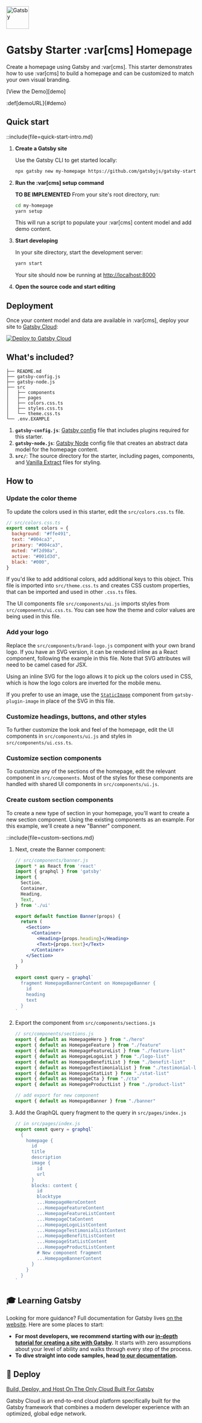 
<a href="https://www.gatsbyjs.com">
  <img alt="Gatsby" src="https://www.gatsbyjs.com/Gatsby-Monogram.svg" width="60" />
</a>

# Gatsby Starter :var[cms] Homepage

Create a homepage using Gatsby and :var[cms]. This starter demonstrates how to use :var[cms] to build a homepage and can be customized to match your own visual branding.

[View the Demo][demo]

:def[demoURL]{#demo}

## Quick start

::include{file=quick-start-intro.md}

1. **Create a Gatsby site**

    Use the Gatsby CLI to get started locally:

    ```sh name
    npx gatsby new my-homepage https://github.com/gatsbyjs/gatsby-starter-$-homepage
    ```

1. **Run the :var[cms] setup command**

    **TO BE IMPLEMENTED**
    From your site's root directory, run:

    ```sh
    cd my-homepage
    yarn setup
    ```

    This will run a script to populate your :var[cms] content model and add demo content.

1. **Start developing**

    In your site directory, start the development server:

    ```sh
    yarn start
    ```

    Your site should now be running at <http://localhost:8000>

1. **Open the source code and start editing**

## Deployment

Once your content model and data are available in :var[cms], deploy your site to [Gatsby Cloud](https://gatsbyjs.com/products/cloud):

[<img src="https://www.gatsbyjs.com/deploynow.png" alt="Deploy to Gatsby Cloud">](https://www.gatsbyjs.com/dashboard/deploynow?url=https://github.com/gatsbyjs/gatsby-starter-contentful-homepage)

## What's included?

```
├── README.md
├── gatsby-config.js
├── gatsby-node.js
├── src
│   ├── components
│   ├── pages
│   ├── colors.css.ts
│   ├── styles.css.ts
│   └── theme.css.ts
└── .env.EXAMPLE
```

1. **`gatsby-config.js`**: [Gatsby config][] file that includes plugins required for this starter.
1. **`gatsby-node.js`**: [Gatsby Node][] config file that creates an abstract data model for the homepage content.
1. **`src/`**: The source directory for the starter, including pages, components, and [Vanilla Extract][] files for styling.

[gatsby config]: https://www.gatsbyjs.com/docs/reference/config-files/gatsby-config/
[gatsby node]: https://www.gatsbyjs.com/docs/reference/config-files/gatsby-node/
[vanilla extract]: https://vanilla-extract.style/

## How to

### Update the color theme

To update the colors used in this starter, edit the `src/colors.css.ts` file.

```js
// src/colors.css.ts
export const colors = {
  background: "#ffe491",
  text: "#004ca3",
  primary: "#004ca3",
  muted: "#f2d98a",
  active: "#001d3d",
  black: "#000",
}
```

If you'd like to add additional colors, add additional keys to this object.
This file is imported into `src/theme.css.ts` and creates CSS custom properties, that can be imported and used in other `.css.ts` files.

The UI components file `src/components/ui.js` imports styles from `src/components/ui.css.ts`. You can see how the theme and color values are being used in this file.

### Add your logo

Replace the `src/components/brand-logo.js` component with your own brand logo.
If you have an SVG version, it can be rendered inline as a React component, following the example in this file. Note that SVG attributes will need to be camel cased for JSX.

Using an inline SVG for the logo allows it to pick up the colors used in CSS, which is how the logo colors are inverted for the mobile menu.

If you prefer to use an image, use the [`StaticImage`](https://www.gatsbyjs.com/docs/reference/built-in-components/gatsby-plugin-image/#staticimage) component from `gatsby-plugin-image` in place of the SVG in this file.

### Customize headings, buttons, and other styles

To further customize the look and feel of the homepage, edit the UI components in `src/components/ui.js` and styles in `src/components/ui.css.ts`.

### Customize section components

To customize any of the sections of the homepage, edit the relevant component in `src/components`.
Most of the styles for these components are handled with shared UI components in `src/components/ui.js`.

### Create custom section components

To create a new type of section in your homepage, you'll want to create a new section component. Using the existing components as an example.
For this example, we'll create a new "Banner" component.

::include{file=custom-sections.md}

1. Next, create the Banner component:

    ```jsx
    // src/components/banner.js
    import * as React from 'react'
    import { graphql } from 'gatsby'
    import {
      Section,
      Container,
      Heading,
      Text,
    } from './ui'

    export default function Banner(props) {
      return (
        <Section>
          <Container>
            <Heading>{props.heading}</Heading>
            <Text>{props.text}</Text>
          </Container>
        </Section>
      )
    }

    export const query = graphql`
      fragment HomepageBannerContent on HomepageBanner {
        id
        heading
        text
      }
    `
    ```

1. Export the component from `src/components/sections.js`

    ```js
    // src/components/sections.js
    export { default as HomepageHero } from "./hero"
    export { default as HomepageFeature } from "./feature"
    export { default as HomepageFeatureList } from "./feature-list"
    export { default as HomepageLogoList } from "./logo-list"
    export { default as HomepageBenefitList } from "./benefit-list"
    export { default as HomepageTestimonialList } from "./testimonial-list"
    export { default as HomepageStatList } from "./stat-list"
    export { default as HomepageCta } from "./cta"
    export { default as HomepageProductList } from "./product-list"

    // add export for new component
    export { default as HomepageBanner } from "./banner"
    ```

1. Add the GraphQL query fragment to the query in `src/pages/index.js`

    ```js
    // in src/pages/index.js
    export const query = graphql`
      {
        homepage {
          id
          title
          description
          image {
            id
            url
          }
          blocks: content {
            id
            blocktype
            ...HomepageHeroContent
            ...HomepageFeatureContent
            ...HomepageFeatureListContent
            ...HomepageCtaContent
            ...HomepageLogoListContent
            ...HomepageTestimonialListContent
            ...HomepageBenefitListContent
            ...HomepageStatListContent
            ...HomepageProductListContent
            # New component fragment
            ...HomepageBannerContent
          }
        }
      }
    `
    ```

## 🎓 Learning Gatsby

Looking for more guidance? Full documentation for Gatsby lives [on the website](https://www.gatsbyjs.com/). Here are some places to start:

- **For most developers, we recommend starting with our [in-depth tutorial for creating a site with Gatsby](https://www.gatsbyjs.com/tutorial/).** It starts with zero assumptions about your level of ability and walks through every step of the process.
- **To dive straight into code samples, head [to our documentation](https://www.gatsbyjs.com/docs/).**

## 💫 Deploy

[Build, Deploy, and Host On The Only Cloud Built For Gatsby](https://www.gatsbyjs.com/cloud/)

Gatsby Cloud is an end-to-end cloud platform specifically built for the Gatsby framework that combines a modern developer experience with an optimized, global edge network.

